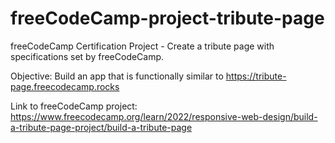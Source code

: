 # freeCodeCamp-project-tribute-page
freeCodeCamp Certification Project - Create a tribute page with specifications set by freeCodeCamp.

Objective: Build an app that is functionally similar to https://tribute-page.freecodecamp.rocks

Link to freeCodeCamp project: https://www.freecodecamp.org/learn/2022/responsive-web-design/build-a-tribute-page-project/build-a-tribute-page
